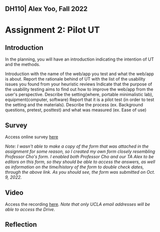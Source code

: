## DH110| Alex Yoo, Fall 2022
# Assignment 2: Pilot UT 

## Introduction
In the planning, you will have an introduction indicating the intention of UT and the methods.

Introduction with the name of the web/app you test and what the web/app is about. 
Report the rationale behind of UT with the list of the usability issues you found from your heuristic reviews
Indicate that the purpose of the usability testing aims to find out how to improve the web/app from the user's perspective.
Describe the setting(where, portable minimalistic lab), equipment(computer, software)
Report that it is a pilot test (in order to test the setting and the materials).
Describe the process (ex. Background questions, pretest, posttest) and what was measured (ex. Ease of use)

## Survey
Access online survey [here](https://forms.gle/NiwNYUump8sFi9YE9)

*Note: I wasn't able to make a copy of the form that was attached in the assignment for some reason, so I created my own form closely resembling Professor Cho's form. I enabled both Professor Cho and our TA Alex to be editors on this form, so they should be able to access the answers, as well as information on the time/history of the form to double check dates, through the above link. As you should see, the form was submitted on Oct. 9, 2022.*

## Video

Access the recording [here](https://drive.google.com/file/d/1MSoS9mpKJzNxd-9o6Z4jZk844Q1RT4NR/view?usp=sharing). *Note that only UCLA email addresses will be able to access the Drive.*


## Reflection


